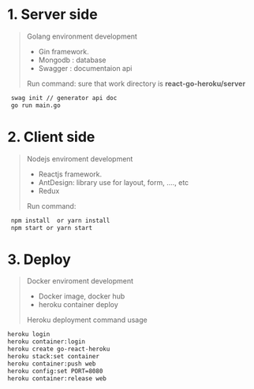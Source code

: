 # 1. Server side

> Golang environment development
>
> - Gin framework.
> - Mongodb : database
> - Swagger : documentaion api
>
> Run command:
> sure that work directory is **react-go-heroku/server**

```bash
 swag init // generator api doc
 go run main.go
```

# 2. Client side

> Nodejs enviroment development
>
> - Reactjs framework.
> - AntDesign: library use for layout, form, ...., etc
> - Redux
>
> Run command:

```bash
 npm install  or yarn install
 npm start or yarn start
```

# 3. Deploy

> Docker enviroment development
>
> - Docker image, docker hub
> - heroku container deploy
>
> Heroku deployment command usage

```bash
heroku login
heroku container:login
heroku create go-react-heroku
heroku stack:set container
heroku container:push web
heroku config:set PORT=8080
heroku container:release web

```
